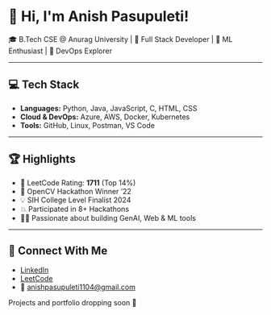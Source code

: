 # 👋 Hi, I'm Anish Pasupuleti!    
      
🎓 B.Tech CSE @ Anurag University | 🔧 Full Stack Developer | 🧠 ML Enthusiast | 🚀 DevOps Explorer            
    
---     
      
## 💻 Tech Stack 
 
- **Languages:** Python, Java, JavaScript, C, HTML, CSS
- **Cloud & DevOps:** Azure, AWS, Docker, Kubernetes 
- **Tools:** GitHub, Linux, Postman, VS Code

---

## 🏆 Highlights

- 🧠 LeetCode Rating: **1711** (Top 14%) 
- 🥇 OpenCV Hackathon Winner ’22
- 💡 SIH College Level Finalist 2024
- 💥 Participated in 8+ Hackathons
- 👨‍💻 Passionate about building GenAI, Web & ML tools

---

## 🔗 Connect With Me

- [LinkedIn](https://www.linkedin.com/in/anishpasupuleti/)
- [LeetCode](https://leetcode.com/u/AnishSai/)
- 📧 anishpasupuleti1104@gmail.com

Projects and portfolio dropping soon 🚀
